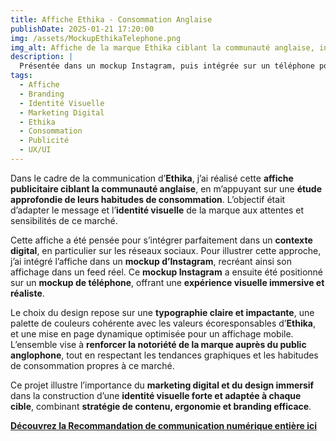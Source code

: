 ```yaml
---
title: Affiche Ethika - Consommation Anglaise  
publishDate: 2025-01-21 17:20:00  
img: /assets/MockupEthikaTelephone.png  
img_alt: Affiche de la marque Ethika ciblant la communauté anglaise, intégrée dans un mockup Instagram affiché sur un téléphone pour un rendu immersif.  
description: |
  Présentée dans un mockup Instagram, puis intégrée sur un téléphone pour un rendu immersif et réaliste.  
tags:
  - Affiche  
  - Branding  
  - Identité Visuelle  
  - Marketing Digital  
  - Ethika  
  - Consommation  
  - Publicité  
  - UX/UI  
---
```


Dans le cadre de la communication d’**Ethika**, j’ai réalisé cette **affiche publicitaire ciblant la communauté anglaise**, en m’appuyant sur une **étude approfondie de leurs habitudes de consommation**. L’objectif était d’adapter le message et l’**identité visuelle** de la marque aux attentes et sensibilités de ce marché.  

Cette affiche a été pensée pour s’intégrer parfaitement dans un **contexte digital**, en particulier sur les réseaux sociaux. Pour illustrer cette approche, j’ai intégré l’affiche dans un **mockup d’Instagram**, recréant ainsi son affichage dans un feed réel. Ce **mockup Instagram** a ensuite été positionné sur un **mockup de téléphone**, offrant une **expérience visuelle immersive et réaliste**.  

Le choix du design repose sur une **typographie claire et impactante**, une palette de couleurs cohérente avec les valeurs écoresponsables d’**Ethika**, et une mise en page dynamique optimisée pour un affichage mobile. L’ensemble vise à **renforcer la notoriété de la marque auprès du public anglophone**, tout en respectant les tendances graphiques et les habitudes de consommation propres à ce marché.  

Ce projet illustre l’importance du **marketing digital et du design immersif** dans la construction d’une **identité visuelle forte et adaptée à chaque cible**, combinant **stratégie de contenu, ergonomie et branding efficace**.  

**[Découvrez la Recommandation de communication numérique entière ici](/src/content/work/RecommandationStrategieNumerique.pdf)**
